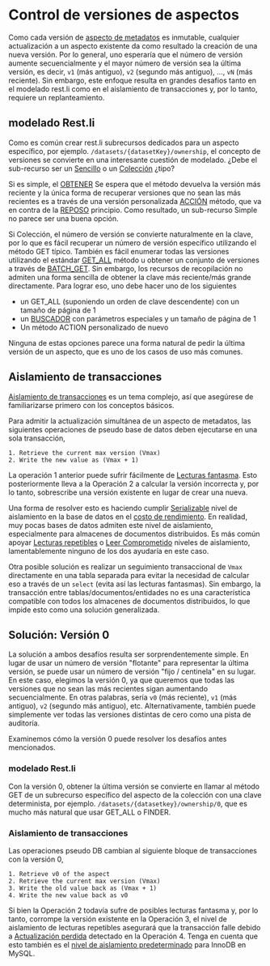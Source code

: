 # Control de versiones de aspectos

Como cada versión de [aspecto de metadatos](../what/aspect.md) es inmutable, cualquier actualización a un aspecto existente da como resultado la creación de una nueva versión. Por lo general, uno esperaría que el número de versión aumente secuencialmente y el mayor número de versión sea la última versión, es decir, `v1` (más antiguo), `v2` (segundo más antiguo), ..., `vN` (más reciente). Sin embargo, este enfoque resulta en grandes desafíos tanto en el modelado rest.li como en el aislamiento de transacciones y, por lo tanto, requiere un replanteamiento.

## modelado Rest.li

Como es común crear rest.li subrecursos dedicados para un aspecto específico, por ejemplo. `/datasets/{datasetKey}/ownership`, el concepto de versiones se convierte en una interesante cuestión de modelado. ¿Debe el sub-recurso ser un [Sencillo](https://linkedin.github.io/rest.li/modeling/modeling#simple) o un [Colección](https://linkedin.github.io/rest.li/modeling/modeling#collection) ¿tipo?

Si es simple, el [OBTENER](https://linkedin.github.io/rest.li/user_guide/restli_server#get) Se espera que el método devuelva la versión más reciente y la única forma de recuperar versiones que no sean las más recientes es a través de una versión personalizada [ACCIÓN](https://linkedin.github.io/rest.li/user_guide/restli_server#action) método, que va en contra de la [REPOSO](https://en.wikipedia.org/wiki/Representational_state_transfer) principio. Como resultado, un sub-recurso Simple no parece ser una buena opción.

Si Colección, el número de versión se convierte naturalmente en la clave, por lo que es fácil recuperar un número de versión específico utilizando el método GET típico. También es fácil enumerar todas las versiones utilizando el estándar [GET_ALL](https://linkedin.github.io/rest.li/user_guide/restli_server#get_all) método u obtener un conjunto de versiones a través de [BATCH_GET](https://linkedin.github.io/rest.li/user_guide/restli_server#batch_get). Sin embargo, los recursos de recopilación no admiten una forma sencilla de obtener la clave más reciente/más grande directamente. Para lograr eso, uno debe hacer uno de los siguientes

*   un GET_ALL (suponiendo un orden de clave descendente) con un tamaño de página de 1
*   un [BUSCADOR](https://linkedin.github.io/rest.li/user_guide/restli_server#finder) con parámetros especiales y un tamaño de página de 1
*   Un método ACTION personalizado de nuevo

Ninguna de estas opciones parece una forma natural de pedir la última versión de un aspecto, que es uno de los casos de uso más comunes.

## Aislamiento de transacciones

[Aislamiento de transacciones](https://en.wikipedia.org/wiki/Isolation_\(database_systems\)) es un tema complejo, así que asegúrese de familiarizarse primero con los conceptos básicos.

Para admitir la actualización simultánea de un aspecto de metadatos, las siguientes operaciones de pseudo base de datos deben ejecutarse en una sola transacción,

    1. Retrieve the current max version (Vmax)
    2. Write the new value as (Vmax + 1)

La operación 1 anterior puede sufrir fácilmente de [Lecturas fantasma](https://en.wikipedia.org/wiki/Isolation_\(database_systems\)#Phantom_reads). Esto posteriormente lleva a la Operación 2 a calcular la versión incorrecta y, por lo tanto, sobrescribe una versión existente en lugar de crear una nueva.

Una forma de resolver esto es haciendo cumplir [Serializable](https://en.wikipedia.org/wiki/Isolation_\(database_systems\)#Serializable) nivel de aislamiento en la base de datos en el [costo de rendimiento](https://logicalread.com/optimize-mysql-perf-part-2-mc13/#.XjxSRSlKh1N). En realidad, muy pocas bases de datos admiten este nivel de aislamiento, especialmente para almacenes de documentos distribuidos. Es más común apoyar [Lecturas repetibles](https://en.wikipedia.org/wiki/Isolation_\(database_systems\)#Repeatable_reads) o [Leer Comprometido](https://en.wikipedia.org/wiki/Isolation_\(database_systems\)#Read_committed) niveles de aislamiento, lamentablemente ninguno de los dos ayudaría en este caso.

Otra posible solución es realizar un seguimiento transaccional de `Vmax` directamente en una tabla separada para evitar la necesidad de calcular eso a través de un `select` (evita así las lecturas fantasmas). Sin embargo, la transacción entre tablas/documentos/entidades no es una característica compatible con todos los almacenes de documentos distribuidos, lo que impide esto como una solución generalizada.

## Solución: Versión 0

La solución a ambos desafíos resulta ser sorprendentemente simple. En lugar de usar un número de versión "flotante" para representar la última versión, se puede usar un número de versión "fijo / centinela" en su lugar. En este caso, elegimos la versión 0, ya que queremos que todas las versiones que no sean las más recientes sigan aumentando secuencialmente. En otras palabras, sería `v0` (más reciente), `v1` (más antiguo), `v2` (segundo más antiguo), etc. Alternativamente, también puede simplemente ver todas las versiones distintas de cero como una pista de auditoría.

Examinemos cómo la versión 0 puede resolver los desafíos antes mencionados.

### modelado Rest.li

Con la versión 0, obtener la última versión se convierte en llamar al método GET de un subrecurso específico del aspecto de la colección con una clave determinista, por ejemplo. `/datasets/{datasetkey}/ownership/0`, que es mucho más natural que usar GET_ALL o FINDER.

### Aislamiento de transacciones

Las operaciones pseudo DB cambian al siguiente bloque de transacciones con la versión 0,

    1. Retrieve v0 of the aspect
    2. Retrieve the current max version (Vmax)
    3. Write the old value back as (Vmax + 1)
    4. Write the new value back as v0

Si bien la Operación 2 todavía sufre de posibles lecturas fantasma y, por lo tanto, corrompe la versión existente en la Operación 3, el nivel de aislamiento de lecturas repetibles asegurará que la transacción falle debido a [Actualización perdida](https://codingsight.com/the-lost-update-problem-in-concurrent-transactions/) detectado en la Operación 4. Tenga en cuenta que esto también es el [nivel de aislamiento predeterminado](https://dev.mysql.com/doc/refman/8.0/en/innodb-transaction-isolation-levels.html) para InnoDB en MySQL.
